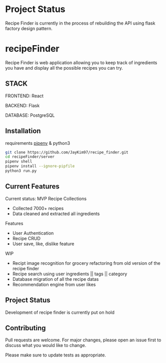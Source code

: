# Project Status

Recipe Finder is currently in the process of rebuilding the API using flask factory design pattern.

# recipeFinder

Recipe Finder is web application allowing you to keep track of ingredients you have and display all the possible recipes you can try.

## STACK

FRONTEND: React

BACKEND: Flask

DATABASE: PostgreSQL

## Installation

requirements [pipenv](https://pypi.org/project/pipenv/) & python3

```bash
git clone https://github.com/JayKim97/recipe_finder.git
cd recipeFinder/server
pipenv shell
pipenv install --ignore-pipfile
python3 run.py
```

## Current Features

Current status: MVP
Recipe Collections

<ul>
  <li>Collected 7000+ recipes</li>
  <li>Data cleaned and extracted all ingredients</li>
</ul>

Features

<ul>
  <li>User Authentication</li>
  <li>Recipe CRUD</lli>
  <li>User save, like, dislike feature</li>
</ul>

WIP

<ul>
  <li>Recipt image recognition for grocery refactoring from old version of the recipe finder</li>
  <li>Recipe search using user ingredients || tags || category</li>
  <li>Database migration of all the recipe datas</li>
  <li>Recommendation engine from user likes</li>
</ul>

## Project Status

Development of recipe finder is currently put on hold

## Contributing

Pull requests are welcome. For major changes, please open an issue first to discuss what you would like to change.

Please make sure to update tests as appropriate.
